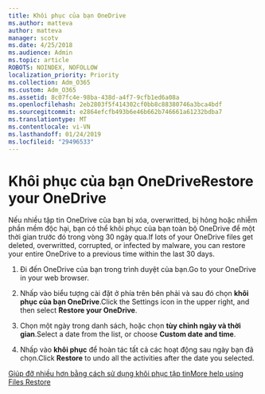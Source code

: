 ```yaml
---
title: Khôi phục của bạn OneDrive
ms.author: matteva
author: matteva
manager: scotv
ms.date: 4/25/2018
ms.audience: Admin
ms.topic: article
ROBOTS: NOINDEX, NOFOLLOW
localization_priority: Priority
ms.collection: Adm_O365
ms.custom: Adm_O365
ms.assetid: 8c07fc4e-98ba-438d-a4f7-9cfb1ed6a08a
ms.openlocfilehash: 2eb2803f5f414302cf0bb8c88380746a3bca4bdf
ms.sourcegitcommit: e2864efcfb493b6e46b662b746661a61232bdba7
ms.translationtype: MT
ms.contentlocale: vi-VN
ms.lasthandoff: 01/24/2019
ms.locfileid: "29496533"
---
```

# <a name="restore-your-onedrive"></a><span data-ttu-id="811d1-102">Khôi phục của bạn OneDrive</span><span class="sxs-lookup"><span data-stu-id="811d1-102">Restore your OneDrive</span></span>

<span data-ttu-id="811d1-103">Nếu nhiều tập tin OneDrive của bạn bị xóa, overwritted, bị hỏng hoặc nhiễm phần mềm độc hại, bạn có thể khôi phục của bạn toàn bộ OneDrive để một thời gian trước đó trong vòng 30 ngày qua.</span><span class="sxs-lookup"><span data-stu-id="811d1-103">If lots of your OneDrive files get deleted, overwritted, corrupted, or infected by malware, you can restore your entire OneDrive to a previous time within the last 30 days.</span></span>
  
1. <span data-ttu-id="811d1-104">Đi đến OneDrive của bạn trong trình duyệt của bạn.</span><span class="sxs-lookup"><span data-stu-id="811d1-104">Go to your OneDrive in your web browser.</span></span>
    
2. <span data-ttu-id="811d1-105">Nhấp vào biểu tượng cài đặt ở phía trên bên phải và sau đó chọn **khôi phục của bạn OneDrive**.</span><span class="sxs-lookup"><span data-stu-id="811d1-105">Click the Settings icon in the upper right, and then select **Restore your OneDrive**.</span></span>
    
3. <span data-ttu-id="811d1-106">Chọn một ngày trong danh sách, hoặc chọn **tùy chỉnh ngày và thời gian**.</span><span class="sxs-lookup"><span data-stu-id="811d1-106">Select a date from the list, or choose **Custom date and time**.</span></span>
    
4. <span data-ttu-id="811d1-107">Nhấp vào **khôi phục** để hoàn tác tất cả các hoạt động sau ngày bạn đã chọn.</span><span class="sxs-lookup"><span data-stu-id="811d1-107">Click **Restore** to undo all the activities after the date you selected.</span></span> 
    
[<span data-ttu-id="811d1-108">Giúp đỡ nhiều hơn bằng cách sử dụng khôi phục tập tin</span><span class="sxs-lookup"><span data-stu-id="811d1-108">More help using Files Restore</span></span>](https://go.microsoft.com/fwlink/?linkid=872874)
  

